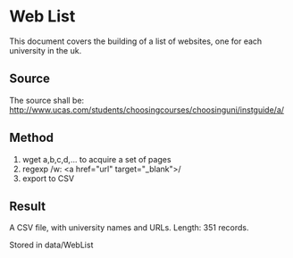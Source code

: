 Web List
========
This document covers the building of a list of websites, one for each university in the uk.

Source
------
The source shall be: http://www.ucas.com/students/choosingcourses/choosinguni/instguide/a/

Method
------

 1. wget a,b,c,d,... to acquire a set of pages
 2. regexp /w: &lt;a href="url" target="_blank">/
 3. export to CSV

Result
------
A CSV file, with university names and URLs.  Length: 351 records.

Stored in data/WebList